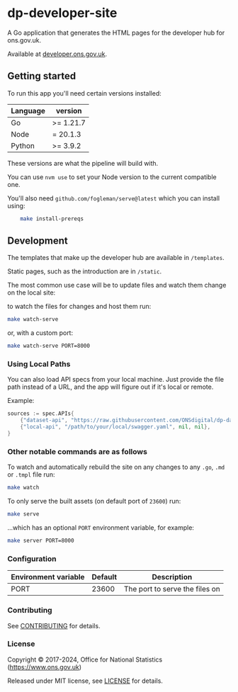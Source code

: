 # dp-developer-site

A Go application that generates the HTML pages for the developer hub for ons.gov.uk.

Available at [developer.ons.gov.uk](https://developer.ons.gov.uk).

## Getting started

To run this app you'll need certain versions installed:

| Language | version   |
|----------|-----------|
| Go       | >= 1.21.7 |
| Node     | = 20.1.3  |
| Python   | >= 3.9.2  |

These versions are what the pipeline will build with.

You can use `nvm use` to set your Node version to the current compatible one.

You'll also need `github.com/fogleman/serve@latest` which you can install using:

```sh
    make install-prereqs
```

## Development

The templates that make up the developer hub are available in `/templates`.

Static pages, such as the introduction are in `/static`.

The most common use case will be to update files and watch them change on the local site:

to watch the files for changes and host them run:

```bash
make watch-serve
```

or, with a custom port:

```bash
make watch-serve PORT=8000
```

### Using Local Paths

You can also load API specs from your local machine. 
Just provide the file path instead of a URL, and the app will figure out if it's local or remote.

Example:

```go
sources := spec.APIs{
    {"dataset-api", "https://raw.githubusercontent.com/ONSdigital/dp-dataset-api/master/swagger.yaml", nil, nil},
    {"local-api", "/path/to/your/local/swagger.yaml", nil, nil},
}
```

### Other notable commands are as follows

To watch and automatically rebuild the site on any changes to any `.go`, `.md` or `.tmpl` file run:

```bash
make watch
```

To only serve the built assets (on default port of `23600`) run:

```bash
make serve
```

...which has an optional `PORT` environment variable, for example:

```bash
make server PORT=8000
```

### Configuration

| Environment variable | Default | Description                    |
| -------------------- | ------- | ------------------------------ |
| PORT                 | 23600   | The port to serve the files on |

### Contributing

See [CONTRIBUTING](CONTRIBUTING.md) for details.

### License

Copyright © 2017-2024, Office for National Statistics (<https://www.ons.gov.uk>)

Released under MIT license, see [LICENSE](LICENSE.md) for details.
